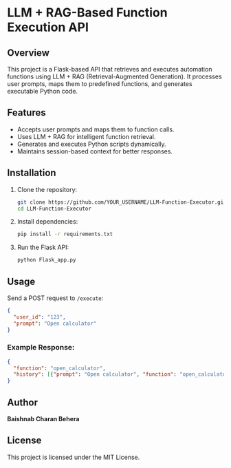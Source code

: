 # LLM + RAG-Based Function Execution API

## Overview
This project is a Flask-based API that retrieves and executes automation functions using LLM + RAG (Retrieval-Augmented Generation). It processes user prompts, maps them to predefined functions, and generates executable Python code.

## Features
- Accepts user prompts and maps them to function calls.
- Uses LLM + RAG for intelligent function retrieval.
- Generates and executes Python scripts dynamically.
- Maintains session-based context for better responses.

## Installation
1. Clone the repository:
   ```sh
   git clone https://github.com/YOUR_USERNAME/LLM-Function-Executor.git
   cd LLM-Function-Executor
   ```
2. Install dependencies:
   ```sh
   pip install -r requirements.txt
   ```
3. Run the Flask API:
   ```sh
   python Flask_app.py
   ```

## Usage
Send a POST request to `/execute`:
```json
{
  "user_id": "123",
  "prompt": "Open calculator"
}
```

### Example Response:
```json
{
  "function": "open_calculator",
  "history": [{"prompt": "Open calculator", "function": "open_calculator"}]
}
```



## Author
**Baishnab Charan Behera**

## License
This project is licensed under the MIT License.
